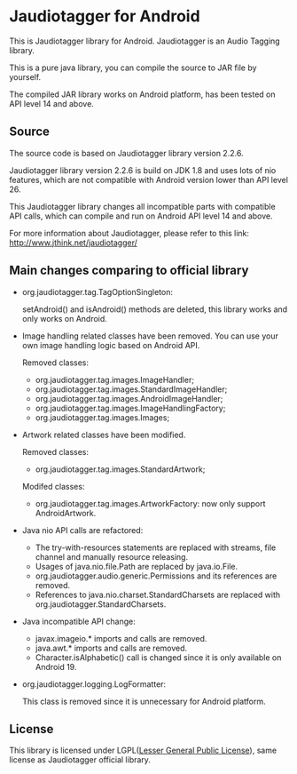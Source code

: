 Jaudiotagger for Android
======================
This is Jaudiotagger library for Android. Jaudiotagger is an Audio Tagging library.

This is a pure java library, you can compile the source to JAR file by yourself.

The compiled JAR library works on Android platform, has been tested on API level 14 and above.

<h2>Source</h2>

The source code is based on Jaudiotagger library version 2.2.6.

Jaudiotagger library version 2.2.6 is build on JDK 1.8 and uses lots of nio features, which are not compatible with Android version lower than API level 26.

This Jaudiotagger library changes all incompatible parts with compatible API calls, which can compile and run on Android API level 14 and above.

For more information about Jaudiotagger, please refer to this link: http://www.jthink.net/jaudiotagger/

<h2>Main changes comparing to official library</h2>

- org.jaudiotagger.tag.TagOptionSingleton:

   setAndroid() and isAndroid() methods are deleted, this library works and only works on Android.
   
- Image handling related classes have been removed. You can use your own image handling logic based on Android API.

   Removed classes: 
   
   - org.jaudiotagger.tag.images.ImageHandler;
   - org.jaudiotagger.tag.images.StandardImageHandler;
   - org.jaudiotagger.tag.images.AndroidImageHandler;
   - org.jaudiotagger.tag.images.ImageHandlingFactory;
   - org.jaudiotagger.tag.images.Images;

- Artwork related classes have been modified.

   Removed classes:
   
   - org.jaudiotagger.tag.images.StandardArtwork;
   
   Modifed classes:
   
   - org.jaudiotagger.tag.images.ArtworkFactory: now only support AndroidArtwork.
   
- Java nio API calls are refactored:

   - The try-with-resources statements are replaced with streams, file channel and manually resource releasing.
   - Usages of java.nio.file.Path are replaced by java.io.File.
   - org.jaudiotagger.audio.generic.Permissions and its references are removed.
   - References to java.nio.charset.StandardCharsets are replaced with org.jaudiotagger.StandardCharsets.

- Java incompatible API change:

   - javax.imageio.* imports and calls are removed.
   - java.awt.* imports and calls are removed.
   - Character.isAlphabetic() call is changed since it is only available on Android 19.

- org.jaudiotagger.logging.LogFormatter:

   This class is removed since it is unnecessary for Android platform.
   
<h2>License</h2>

This library is licensed under LGPL([Lesser General Public License](http://www.gnu.org/copyleft/lesser.html)), same license as Jaudiotagger official library.
